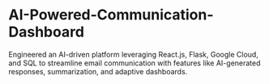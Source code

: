 # AI-Powered-Communication-Dashboard
Engineered an AI-driven platform leveraging React.js, Flask, Google Cloud, and SQL to streamline email communication with features like AI-generated responses, summarization, and adaptive dashboards.
